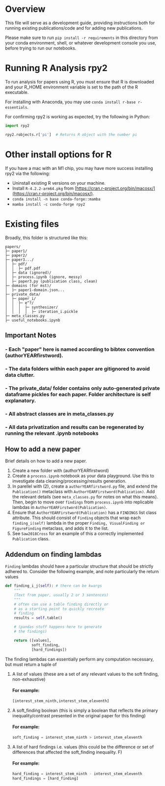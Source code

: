 # Overview
This file will serve as a development guide, providing instructions both for running existing publications/code and for adding new publications.

Please make sure to run `pip install -r requirements` in this directory from your conda environment, shell, or whatever development console you use, before trying to run our notebooks.

# Running R Analysis rpy2

To run analysis for papers using R, you must ensure that R is downloaded and your R_HOME environment variable is set to the path of the R executable.

For installing with Anaconda, you may use `conda install r-base r-essentials`.

For confirming rpy2 is working as expected, try the following in Python:
```python
import rpy2

rpy2.robjects.r['pi']  # Returns R object with the number pi
```

# Other install options for R

If you have a mac with an M1 chip, you may have more success installing rpy2 via the following:
- Uninstall existing R versions on your machine.
- Install `R-4.2.2-arm64.pkg` from [https://cran.r-project.org/bin/macosx/](https://cran.r-project.org/bin/macosx/).
- `conda install -n base conda-forge::mamba`
- `mamba install -c conda-forge rpy2`


# Existing files
Broadly, this folder is structured like this: 
```
papers/
├─ paper1/
├─ paper2/
├─ paper3.../
│  ├─ pdf/
│  │  ├─ pdf.pdf
│  ├─ data (ignored)/
│  ├─ process.ipynb (ignore, messy)
│  ├─ paper3.py (publication class, clean)
├─ domains (for mst)/
│  ├─ paper1-domain.json...
├─ private_data/
│  ├─ paper_i/
│  │  ├─ e^?/
│  │  │  ├─ synthesizer/
│  │  │  │  ├─ iteration_i.pickle
├─ meta_classes.py
├─ useful_notebooks.ipynb
```
## Important Notes
### - Each "paper" here is named according to bibtex convention (authorYEARfirstword).

### - The data folders within each paper are gitignored to avoid data clutter.

### - The private_data/ folder contains only auto-generated private dataframe pickles for each paper. Folder architecture is self explanatory.

### - All abstract classes are in meta_classes.py

### - All data privatization and results can be regenerated by running the relevant .ipynb notebooks

## How to add a new paper
Brief details on how to add a new paper.

1. Create a new folder with (authorYEARfirstword)
2. Create a `process.ipynb` notebook as your data playground. Use this to investigate data cleaning/processing/results generation.
3. In parellel with (2), create a `authorYEARfirstword.py` file, and extend the `Publication()` metaclass with `AuthorYEARFirstword(Publication)`. Add the relevant details (see `meta_classes.py` for notes on what this means). Then, begin to move over `findings` from `process.ipynb` into replicable lambdas in `AuthorYEARFirstword(Publication)`.
4. Ensure that `AuthorYEARFirstword(Publication)` has a `FINDINGS` list class attribute. This should consist of `Finding` objects that wrap each `finding_i(self)` lambda in the proper `Finding, VisualFinding or FigureFinding` metaclass, and adds it to the list. 
5. See `Saw2018Cross` for an example of this a correctly implemented `Publication` class.

## Addendum on finding lambdas
`Finding` lambdas should have a particular structure that should be strictly adhered to. Consider the following example, and note particularly the return values
```Python
def finding_i_j(self): # there can be kwargs
    """
    (Text from paper, usually 2 or 3 sentences)
    """
    # often can use a table finding directly or 
    # as a starting point to quickly recreate 
    # finding
    results = self.table() 

    # (pandas stuff happens here to generate 
    # the findings)

    return ([values], 
            soft_finding, 
            [hard_findings])
```
The finding lambdas can essentially perform any computation necessary, but must return a tuple of
1. A list of values (these are a set of any relevant values to the soft finding, non-exhaustive)

    #### For example:
    ```Python
    [interest_stem_ninth,interest_stem_eleventh]
    ```

2. A soft_finding boolean (this is simply a boolean that reflects the primary inequality/contrast presented in the original paper for this finding)
    #### For example:
    ```Python
    soft_finding = interest_stem_ninth > interest_stem_eleventh
    ```

3. A list of hard findings i.e. values (this could be the difference or set of differences that affected the soft_finding inequality. F)
    #### For example:
    ```Python
    hard_finding = interest_stem_ninth - interest_stem_eleventh
    hard_findings = [hard_finding] 
    ```
